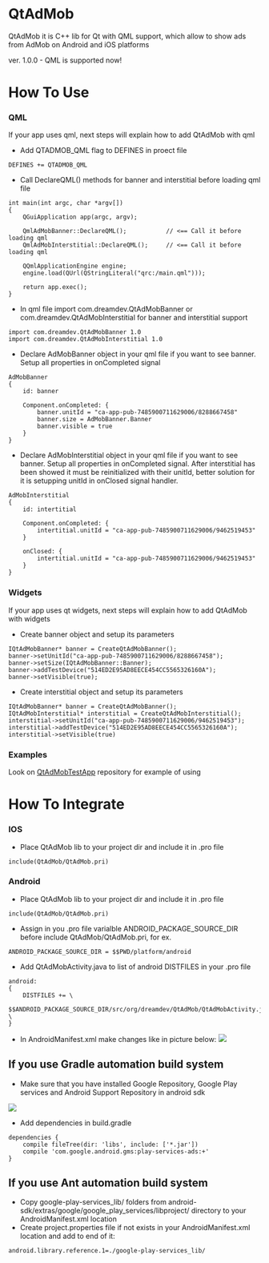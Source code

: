 # QtAdMob #
QtAdMob it is C++ lib for Qt with QML support, which allow to show ads from AdMob on Android and iOS platforms

ver. 1.0.0 - QML is supported now!

# How To Use #

### QML ###
If your app uses qml, next steps will explain how to add QtAdMob with qml

- Add QTADMOB_QML flag to DEFINES in proect file
```
DEFINES += QTADMOB_QML
```

- Call DeclareQML() methods for banner and interstitial before loading qml file
```
int main(int argc, char *argv[])
{
    QGuiApplication app(argc, argv);

    QmlAdMobBanner::DeclareQML();			// <== Call it before loading qml
    QmlAdMobInterstitial::DeclareQML();		// <== Call it before loading qml

    QQmlApplicationEngine engine;
    engine.load(QUrl(QStringLiteral("qrc:/main.qml")));

    return app.exec();
}
```
- In qml file import com.dreamdev.QtAdMobBanner or com.dreamdev.QtAdMobInterstitial for banner and interstitial support
```
import com.dreamdev.QtAdMobBanner 1.0
import com.dreamdev.QtAdMobInterstitial 1.0
```

- Declare AdMobBanner object in your qml file if you want to see banner. Setup all properties in onCompleted signal
```
AdMobBanner
{
    id: banner

    Component.onCompleted: {
        banner.unitId = "ca-app-pub-7485900711629006/8288667458"
        banner.size = AdMobBanner.Banner
        banner.visible = true
    }
}
```
- Declare AdMobInterstitial object in your qml file if you want to see banner. Setup all properties in onCompleted signal. After interstitial has been showed it must be reinitialized with their unitId, better solution for it is setupping unitId in onClosed signal handler.
```
AdMobInterstitial
{
    id: intertitial

    Component.onCompleted: {
        intertitial.unitId = "ca-app-pub-7485900711629006/9462519453"
    }

    onClosed: {
        intertitial.unitId = "ca-app-pub-7485900711629006/9462519453"
    }
}
```

### Widgets ###
If your app uses qt widgets, next steps will explain how to add QtAdMob with widgets

- Create banner object and setup its parameters
```
IQtAdMobBanner* banner = CreateQtAdMobBanner();
banner->setUnitId("ca-app-pub-7485900711629006/8288667458");
banner->setSize(IQtAdMobBanner::Banner);
banner->addTestDevice("514ED2E95AD8EECE454CC5565326160A");
banner->setVisible(true);
```
- Create interstitial object and setup its parameters
```
IQtAdMobBanner* banner = CreateQtAdMobBanner();
IQtAdMobInterstitial* interstitial = CreateQtAdMobInterstitial();
interstitial->setUnitId("ca-app-pub-7485900711629006/9462519453");
interstitial->addTestDevice("514ED2E95AD8EECE454CC5565326160A");
interstitial->setVisible(true)
```

### Examples ###

Look on [QtAdMobTestApp](https://github.com/yevgeniy-logachev/QtAdMobApp) repository for example of using 

# How To Integrate #

### IOS ###

- Place QtAdMob lib to your project dir and include it in .pro file
```
include(QtAdMob/QtAdMob.pri)
```

### Android ###

- Place QtAdMob lib to your project dir and include it in .pro file
```
include(QtAdMob/QtAdMob.pri)
```

- Assign in you .pro file varialble ANDROID_PACKAGE_SOURCE_DIR before include QtAdMob/QtAdMob.pri, for ex.
```
ANDROID_PACKAGE_SOURCE_DIR = $$PWD/platform/android
```
- Add QtAdMobActivity.java to list of android DISTFILES in your .pro file
```
android:
{
	DISTFILES += \
    	        $$ANDROID_PACKAGE_SOURCE_DIR/src/org/dreamdev/QtAdMob/QtAdMobActivity.java \
}
```

- In AndroidManifest.xml make changes like in picture below:
![](https://github.com/yevgeniy-logachev/QtAdMob/blob/master/AndroidManifest.png)

## If you use Gradle automation build system ##
- Make sure that you have installed Google Repository, Google Play services and Android Support Repository in android sdk

![](https://github.com/yevgeniy-logachev/QtAdMob/blob/master/AndroidSDK.png)

- Add dependencies in build.gradle
```
dependencies {
    compile fileTree(dir: 'libs', include: ['*.jar'])
    compile 'com.google.android.gms:play-services-ads:+'
}
```

## If you use Ant automation build system ##
- Copy google-play-services_lib/ folders from android-sdk/extras/google/google_play_services/libproject/ directory to your AndroidManifest.xml location
- Create project.properties file if not exists in your AndroidManifest.xml location and add to end of it:
```
android.library.reference.1=./google-play-services_lib/
```